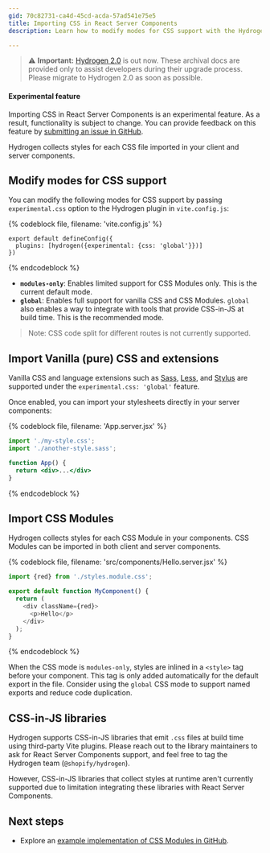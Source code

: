 ```yaml
---
gid: 70c82731-ca4d-45cd-acda-57ad541e75e5
title: Importing CSS in React Server Components
description: Learn how to modify modes for CSS support with the Hydrogen Vite plugin.

---
```


> ⚠️ **Important:** [Hydrogen 2.0](https://hydrogen.shopify.dev) is out now. These archival docs are provided only to assist developers during their upgrade process. Please migrate to Hydrogen 2.0 as soon as possible.


<aside class="note beta">
<h4>Experimental feature</h4>

<p>Importing CSS in React Server Components is an experimental feature. As a result, functionality is subject to change. You can provide feedback on this feature by <a href="https://github.com/Shopify/hydrogen/issues">submitting an issue in GitHub</a>.</p>

</aside>

Hydrogen collects styles for each CSS file imported in your client and server components.

## Modify modes for CSS support

You can modify the following modes for CSS support by passing `experimental.css` option to the Hydrogen plugin in `vite.config.js`:

{% codeblock file, filename: 'vite.config.js' %}

```
export default defineConfig({
  plugins: [hydrogen({experimental: {css: 'global'}})]
})
```

{% endcodeblock %}

- **`modules-only`**: Enables limited support for CSS Modules only. This is the current default mode.
- **`global`**: Enables full support for vanilla CSS and CSS Modules. `global` also enables a way to integrate with tools that provide CSS-in-JS at build time. This is the recommended mode.

> Note:
> CSS code split for different routes is not currently supported.

## Import Vanilla (pure) CSS and extensions

Vanilla CSS and language extensions such as [Sass](https://sass-lang.com/), [Less](https://lesscss.org/), and [Stylus](https://stylus-lang.com/) are supported under the `experimental.css: 'global'` feature.

Once enabled, you can import your stylesheets directly in your server components:

{% codeblock file, filename: 'App.server.jsx' %}

```jsx
import './my-style.css';
import './another-style.sass';

function App() {
  return <div>...</div>
}
```

{% endcodeblock %}

## Import CSS Modules

Hydrogen collects styles for each CSS Module in your components. CSS Modules can be imported in both client and server components.

{% codeblock file, filename: 'src/components/Hello.server.jsx' %}

```js
import {red} from './styles.module.css';

export default function MyComponent() {
  return (
    <div className={red}>
      <p>Hello</p>
    </div>
  );
}
```

{% endcodeblock %}

When the CSS mode is `modules-only`, styles are inlined in a `<style>` tag before your component. This tag is only added automatically for the default export in the file. Consider using the `global` CSS mode to support named exports and reduce code duplication.

## CSS-in-JS libraries

Hydrogen supports CSS-in-JS libraries that emit `.css` files at build time using third-party Vite plugins. Please reach out to the library maintainers to ask for React Server Components support, and feel free to tag the Hydrogen team (`@shopify/hydrogen`).

However, CSS-in-JS libraries that collect styles at runtime aren't currently supported due to limitation integrating these libraries with React Server Components.

## Next steps

- Explore an [example implementation of CSS Modules in GitHub](https://github.com/Shopify/hydrogen/tree/main/examples/css-modules).
